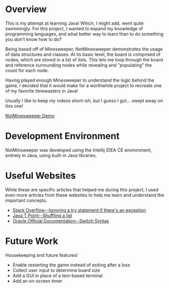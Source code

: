 # Overview

This is my attempt at learning Java! Which, I might add, went quite swimmingly. For this project, I wanted to expand my knowledge of programming languages, and what better way to learn than to do something you don't know how to do?

Being based off of Minesweeper, NotMinesweeper demonstrates the usage of data structures and classes. At its basic level, the board is comprised of nodes, which are stored in a list of lists. This lets me loop through the board and reference surrounding nodes while revealing and "populating" the count for each node.

Having played enough Minesweeper to understand the logic behind the game, I decided that it would make for a worthwhile project to recreate one of my favorite timewasters in Java!

Usually I like to keep my videos short-ish, but I guess I got... *swept* away on this one!

[NotMinesweeper Demo](https://youtu.be/iXkSY7mJBbA)

# Development Environment

NotMinsweeper was developed using the Intellij IDEA CE environment, entirely in Java, using built-in Java libraries. 
# Useful Websites

While these are specific articles that helped me during this project, I used even more articles from these websites to help me learn and understand the important concepts.
* [Stack Overflow--Ignoring a try statement if there's an exception](https://stackoverflow.com/questions/8436306/java-ignore-exception-and-continue)
* [Java T Point--Shuffling a list](https://www.javatpoint.com/java-collections-shuffle-method)
* [Oracle Official Documentation--Switch Syntax](https://docs.oracle.com/javase/tutorial/java/nutsandbolts/switch.html)

# Future Work

Housekeeping and future features!
* Enable restarting the game instead of exiting after a loss
* Collect user input to determine board size
* Add a GUI in place of a text-based terminal
* Add an on-screen timer